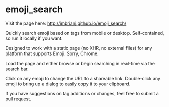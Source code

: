 emoji_search
============

Visit the page here: http://imbrianj.github.io/emoji_search/

Quickly search emoji based on tags from mobile or desktop.  Self-contained, so run it locally if you want.

Designed to work with a static page (no XHR, no external files) for any platform that supports Emoji.  Sorry, Chrome.

Load the page and either browse or begin searching in real-time via the search bar.

Click on any emoji to change the URL to a shareable link.  Double-click any emoji to bring up a dialog to easily copy it to your clipboard.

If you have suggestions on tag additions or changes, feel free to submit a pull request.
